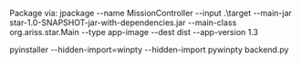 Package via: jpackage --name MissionController --input .\target --main-jar star-1.0-SNAPSHOT-jar-with-dependencies.jar --main-class org.ariss.star.Main --type app-image --dest dist --app-version 1.3

pyinstaller --hidden-import=winpty --hidden-import pywinpty backend.py
